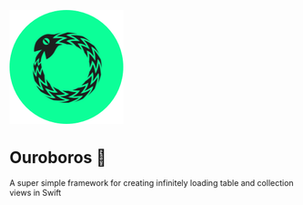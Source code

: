 ![alt tag](https://raw.githubusercontent.com/jackchmbrln/Ouroboros/master/ouro_logo%402x.png)
# Ouroboros 🐍
A super simple framework for creating infinitely loading table and collection views in Swift
